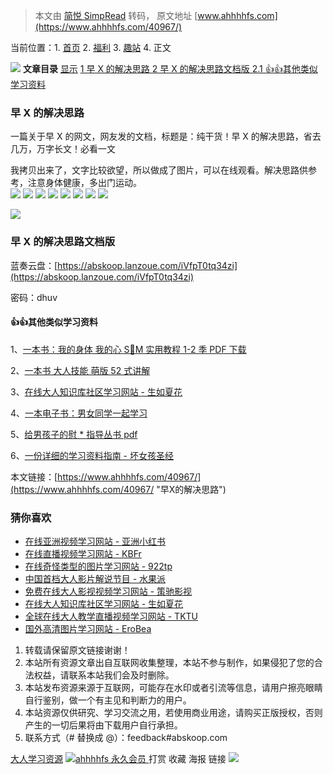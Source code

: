 > 本文由 [简悦 SimpRead](http://ksria.com/simpread/) 转码， 原文地址 [www.ahhhhfs.com](https://www.ahhhhfs.com/40967/)

当前位置：1.  [首页](https://www.ahhhhfs.com)
2.  [福利](https://www.ahhhhfs.com/welfare/)
3.  [趣站](https://www.ahhhhfs.com/welfare/funny_site/)
4.  正文

[![](http://www.ahhhhfs.com/wp-content/uploads/2022/07/1657586266-b5c895266e30417.webp)](https://www.ihezu.cc/?sid=fSaqZq)  **文章目录** [显示](#) [ 1 早 X 的解决思路 ](#zaoX_de_jie_jue_si_lu) [ 2 早 X 的解决思路文档版 ](#zaoX_de_jie_jue_si_lu_wen_dang_ban) [2.1 👍👍其他类似学习资料](#qi_ta_lei_shi_xue_xi_zi_liao) 

### 早 X 的解决思路

一篇关于早 X 的网文，网友发的文档，标题是：纯干货！早 X 的解决思路，省去几万，万字长文！必看一文

我拷贝出来了，文字比较欲望，所以做成了图片，可以在线观看。解决思路供参考，注意身体健康，多出门运动。  
[![](http://www.ahhhhfs.com/wp-content/uploads/2023/04/%E6%97%A9X%E7%9A%84%E8%A7%A3%E5%86%B3%E6%80%9D%E8%B7%AF-01.jpg)](https://www.ahhhhfs.com/wp-content/uploads/2023/04/%E6%97%A9X%E7%9A%84%E8%A7%A3%E5%86%B3%E6%80%9D%E8%B7%AF-01.jpg) [![](http://www.ahhhhfs.com/wp-content/uploads/2023/04/%E6%97%A9X%E7%9A%84%E8%A7%A3%E5%86%B3%E6%80%9D%E8%B7%AF-02.jpg)](https://www.ahhhhfs.com/wp-content/uploads/2023/04/%E6%97%A9X%E7%9A%84%E8%A7%A3%E5%86%B3%E6%80%9D%E8%B7%AF-02.jpg) [![](http://www.ahhhhfs.com/wp-content/uploads/2023/04/%E6%97%A9X%E7%9A%84%E8%A7%A3%E5%86%B3%E6%80%9D%E8%B7%AF-03.jpg)](https://www.ahhhhfs.com/wp-content/uploads/2023/04/%E6%97%A9X%E7%9A%84%E8%A7%A3%E5%86%B3%E6%80%9D%E8%B7%AF-03.jpg) [![](http://www.ahhhhfs.com/wp-content/uploads/2023/04/%E6%97%A9X%E7%9A%84%E8%A7%A3%E5%86%B3%E6%80%9D%E8%B7%AF-04.jpg)](https://www.ahhhhfs.com/wp-content/uploads/2023/04/%E6%97%A9X%E7%9A%84%E8%A7%A3%E5%86%B3%E6%80%9D%E8%B7%AF-04.jpg) [![](http://www.ahhhhfs.com/wp-content/uploads/2023/04/%E6%97%A9X%E7%9A%84%E8%A7%A3%E5%86%B3%E6%80%9D%E8%B7%AF-05.jpg)](https://www.ahhhhfs.com/wp-content/uploads/2023/04/%E6%97%A9X%E7%9A%84%E8%A7%A3%E5%86%B3%E6%80%9D%E8%B7%AF-05.jpg) [![](http://www.ahhhhfs.com/wp-content/uploads/2023/04/%E6%97%A9X%E7%9A%84%E8%A7%A3%E5%86%B3%E6%80%9D%E8%B7%AF-06.jpg)](https://www.ahhhhfs.com/wp-content/uploads/2023/04/%E6%97%A9X%E7%9A%84%E8%A7%A3%E5%86%B3%E6%80%9D%E8%B7%AF-06.jpg) [![](http://www.ahhhhfs.com/wp-content/uploads/2023/04/%E6%97%A9X%E7%9A%84%E8%A7%A3%E5%86%B3%E6%80%9D%E8%B7%AF-07.jpg)](https://www.ahhhhfs.com/wp-content/uploads/2023/04/%E6%97%A9X%E7%9A%84%E8%A7%A3%E5%86%B3%E6%80%9D%E8%B7%AF-07.jpg) [![](http://www.ahhhhfs.com/wp-content/uploads/2023/04/%E6%97%A9X%E7%9A%84%E8%A7%A3%E5%86%B3%E6%80%9D%E8%B7%AF-08.jpg)](https://www.ahhhhfs.com/wp-content/uploads/2023/04/%E6%97%A9X%E7%9A%84%E8%A7%A3%E5%86%B3%E6%80%9D%E8%B7%AF-08.jpg)

[![](http://www.ahhhhfs.com/wp-content/uploads/2023/04/%E6%97%A9X%E7%9A%84%E8%A7%A3%E5%86%B3%E6%80%9D%E8%B7%AF-09.jpg)](https://www.ahhhhfs.com/wp-content/uploads/2023/04/%E6%97%A9X%E7%9A%84%E8%A7%A3%E5%86%B3%E6%80%9D%E8%B7%AF-09.jpg)

### 早 X 的解决思路文档版

蓝奏云盘：[https://abskoop.lanzoue.com/iVfpT0tq34zi](https://abskoop.lanzoue.com/iVfpT0tq34zi)

密码：dhuv

#### 👍👍其他类似学习资料

1、[一本书：我的身体 我的心 S🙈M 实用教程 1-2 季 PDF 下载](https://www.ahhhhfs.com/37952/)

2、[一本书 大人技能 萌版 52 式讲解](https://www.ahhhhfs.com/29349/)

3、[在线大人知识库社区学习网站 - 生如夏花](https://www.ahhhhfs.com/40595/)

4、[一本电子书：男女同学一起学习](https://www.ahhhhfs.com/35124/)

5、[给男孩子的慰 * 指导丛书 pdf](https://www.ahhhhfs.com/22312/)

6、[一份详细的学习资料指南 - 坏女孩圣经](https://www.ahhhhfs.com/33064/)

本文链接：[https://www.ahhhhfs.com/40967/](https://www.ahhhhfs.com/40967/ "早X的解决思路")

### 猜你喜欢

*   [在线亚洲视频学习网站 - 亚洲小红书](https://www.ahhhhfs.com/40942/ "在线亚洲视频学习网站-亚洲小红书")
*   [在线直播视频学习网站 - KBFr](https://www.ahhhhfs.com/40903/ "在线直播视频学习网站-KBFr")
*   [在线奇怪类型的图片学习网站 - 922tp](https://www.ahhhhfs.com/40886/ "在线奇怪类型的图片学习网站-922tp")
*   [中国首档大人影片解说节目 - 水果派](https://www.ahhhhfs.com/40785/ "中国首档大人影片解说节目-水果派")
*   [免费在线大人影视视频学习网站 - 策驰影视](https://www.ahhhhfs.com/40699/ "免费在线大人影视视频学习网站-策驰影视")
*   [在线大人知识库社区学习网站 - 生如夏花](https://www.ahhhhfs.com/40595/ "在线大人知识库社区学习网站-生如夏花")
*   [全球在线大人教学直播视频学习网站 - TKTU](https://www.ahhhhfs.com/40528/ "全球在线大人教学直播视频学习网站-TKTU")
*   [国外高清图片学习网站 - EroBea](https://www.ahhhhfs.com/40524/ "国外高清图片学习网站- EroBea")

1.  转载请保留原文链接谢谢！
2.  本站所有资源文章出自互联网收集整理，本站不参与制作，如果侵犯了您的合法权益，请联系本站我们会及时删除。
3.  本站发布资源来源于互联网，可能存在水印或者引流等信息，请用户擦亮眼睛自行鉴别，做一个有主见和判断力的用户。
4.  本站资源仅供研究、学习交流之用，若使用商业用途，请购买正版授权，否则产生的一切后果将由下载用户自行承担。
5.  联系方式（# 替换成 @）：feedback#abskoop.com

[大人学习资源](https://www.ahhhhfs.com/tag/18/) [![](http://www.ahhhhfs.com/wp-content/uploads/1234/01/1649814625-bb9d68cb6ba135e.jpg)ahhhhfs 永久会员 ](https://www.ahhhhfs.com/author/ahhhhfs/)  打赏  收藏  海报  链接 [![](http://www.ahhhhfs.com/wp-content/uploads/2023/01/1673195445-8474e77bd7514f4.webp)](https://a.jnqywhcm1.cn/9827377)